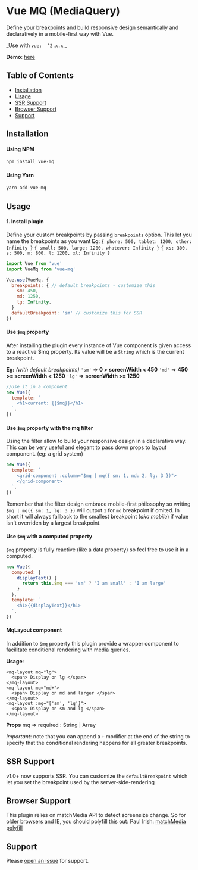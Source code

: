 # Vue MQ (MediaQuery)
Define your breakpoints and build responsive design semantically and declaratively in a mobile-first way with Vue.

_Use with `vue:  ^2.x.x`
_

**Demo**: [here](https://alexandrebonaventure.github.io/vue-mq)

## Table of Contents

- [Installation](#installation)
- [Usage](#usage)
- [SSR Support](#ssr-support)
- [Browser Support](#browser-support)
- [Support](#support)


## Installation

#### Using NPM

```sh
npm install vue-mq
```
#### Using Yarn
```sh
yarn add vue-mq
```

## Usage

#### 1. Install plugin
Define your custom breakpoints by passing `breakpoints` option. This let you name the breakpoints as you want
**Eg**:
`{ phone: 500, tablet: 1200, other: Infinity }`
`{ small: 500, large: 1200, whatever: Infinity }`
`{ xs: 300, s: 500, m: 800, l: 1200, xl: Infinity }`
```js
import Vue from 'vue'
import VueMq from 'vue-mq'

Vue.use(VueMq, {
  breakpoints: { // default breakpoints - customize this
    sm: 450,
    md: 1250,
    lg: Infinity,
  }
  defaultBreakpoint: 'sm' // customize this for SSR
})
```
#### Use `$mq` property
After installing the plugin every instance of Vue component is given access to a reactive $mq property. Its value will be a `String` which is the current breakpoint.

**Eg:** _(with default breakpoints)_
`'sm'` => **0 > screenWidth < 450**
`'md'` => **450 >= screenWidth < 1250**
`'lg'` => **screenWidth >= 1250**

```js
//Use it in a component
new Vue({
  template: `
    <h1>current: {{$mq}}</h1>
  `,
})
```

#### Use `$mq` property with the mq filter
Using the filter allow to build your responsive design in a declarative way. This can be very useful and elegant to pass down props to layout component. (eg: a grid system)

```js
new Vue({
  template: `
    <grid-component :column="$mq | mq({ sm: 1, md: 2, lg: 3 })">
    </grid-component>
  `,
})
```

Remember that the filter design embrace mobile-first philosophy so writing `$mq | mq({ sm: 1, lg: 3 })` will output `1` for `md` breakpoint if omited. In short it will always fallback to the smallest breakpoint (_aka mobile_) if value isn't overriden by a largest breakpoint.


#### Use `$mq` with a computed property
`$mq` property is fully reactive (like a data property) so feel free to use it in a computed.

```js
new Vue({
  computed: {
    displayText() {
      return this.$mq === 'sm' ? 'I am small' : 'I am large'
    }
  },
  template: `
    <h1>{{displayText}}</h1>
  `,
})
```

#### MqLayout component
In addition to `$mq` property this plugin provide a wrapper component to facilitate conditional rendering with media queries.

**Usage**:
```
<mq-layout mq="lg">
  <span> Display on lg </span>
</mq-layout>
<mq-layout mq="md+">
  <span> Display on md and larger </span>
</mq-layout>
<mq-layout :mq="['sm', 'lg']">
  <span> Display on sm and lg </span>
</mq-layout>
```
**Props**
mq => required : String | Array

*Important*: note that you can append a `+` modifier at the end of the string to specify that the conditional rendering happens for all greater breakpoints.

## SSR Support
v1.0+ now supports SSR. You can customize the `defaultBreakpoint` which let you set the breakpoint used by the server-side-rendering 

## Browser Support
This plugin relies on matchMedia API to detect screensize change. So for older browsers and IE, you should polyfill this out:
Paul Irish: [matchMedia polyfill](https://github.com/paulirish/matchMedia.js)

## Support

Please [open an issue](https://github.com/AlexandreBonaventure/vue-mq/issues/new) for support.
